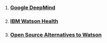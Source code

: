 1. ### [Google DeepMind](https://deepmind.com/) 
2. ### [IBM Watson Health](https://www.ibm.com/watson/health/)
3. ### [Open Source Alternatives to Watson](https://www.quora.com/What-are-alternatives-to-IBM-Watson)
